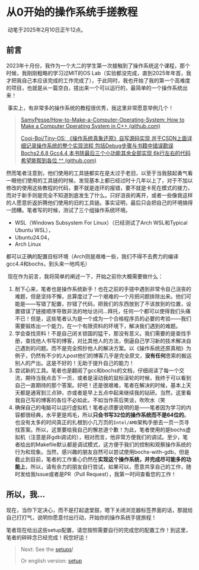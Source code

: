 # 从0开始的操作系统手搓教程

​	动笔于2025年2月10日正午12点。

## 前言

​	2023年十月份，我作为一个大二的学生第一次接触到了操作系统这个课程，那个时候，我刚刚粗略的学习过MIT的OS Lab（实验都没完成，直到2025年年首，我才把我自己本应该完成的工作完成了），于此同时，我也开始了我的第一个高难度的项目，也就是从一篇空白，搓出来一个可以运行的，最简单的一个操作系统出来！

​	事实上，有非常多的操作系统的教程很优秀，我这里非常愿意举例几个！

> [SamyPesse/How-to-Make-a-Computer-Operating-System: How to Make a Computer Operating System in C++ (github.com)](https://github.com/SamyPesse/How-to-Make-a-Computer-Operating-System)
>
> [Cooi-Boi/Tiny-OS: 《操作系统真象还原》自写源码实现 并于CSDN上面详细记录操作系统的整个实现流程 包括Debug步骤与书籍中错误勘误 Bochs2.6.8 Gcc4.4 本书除最后三个小功能其余全部实现 6k行左右的代码 希望能帮到各位 ^^ (github.com)](https://github.com/Cooi-Boi/Tiny-OS)

​	然而笔者注意到，他们使用的工具链都实在是太过于老旧，以至于当我鼓起勇气看一眼他们使用的工具链的时候，发现基本上都已经过时十几年以上了，对于不加以修改的使用这些教程的代码，要不就是连环的报错，要不就是卡死在模式的接力，而对于新手则是完全不知道到底发生了什么。只好沮丧的离开，或者一些像我这样的人愿意折返折腾他们使用的旧的工具链。事实证明，最后只会把自己的环境搞得一团糟。笔者写的时候，测试了三个组操作系统环境。

- WSL（Windows Subsystem For Linux）（已经测试了Arch WSL和Typical Ubuntu WSL），
- Ubuntu24.04，
- Arch Linux

​	都可以正确的配置目标环境（Arch则是艰难一些，我们不得不去费力的编译gcc4.4和bochs，到头来一地鸡毛）

​	现在作为前言，我将简单的阐述一下，开始之前你大概需要做什么：

1. 耐下心来，笔者也是操作系统新手！也在之前的手搓中遇到非常令自己沮丧的难题，但是坚持不懈，总算度过了一个艰难的一个月把问题排除出来。他们可能是——写错了配置，抄错了代码，把我们的东西放到了不该放到的位置，设置错误了链接顺序导致非法的地址访问...拜托，任何一个都可以使得我们头痛不已！但是，这些笔者认为是一个成为一个合格程序员的必要的考验——我们需要锻炼出一个能力，在一个有限资料的环境下，解决我们遇到的难题。
2. 学会查找资料！不是自己闭关锁国的猛干，那没有意义。我们需要的是查找手册，查找他人书写的博客，对比其他人的方法，倒逼自己学习新的技术解决自己遇到的问题。而不是完全照抄他人的解决方案。以《操作系统还原真相》为例子，仍然有不少的人post他们的博客几乎是完全原文，**没有任何**思索的搬运别人的产出。这是不好的！无助于提升自己的能力！
3. 尝试新的工具。笔者也是翻阅了gcc和bochs的文档，仔细阅读了每一个交流，期待当我点击下一页，或者是滚动我的鼠标滚轮的时候，我终于可以看到自己一直期待的那个答案。好吧！还是很艰难，笔者在解决的时候，基本上天天都是通宵到三点钟，亦或者是早上五点中起来继续我的钻研。当然，这里看我自己写的博客的各位不必如此，不如当作茶后笑谈，吹吹水（笑
4. 确保自己的电脑可以运行虚拟机！笔者必须要说明的是——笔者因为学习的内容都很经典，水平更是鸡毛，所以**只会书写32位的操作系统而不是64位的**。也没有太多的时间真正的扎根到小几万页的`Intel/AMD`架构手册去一页一页寻找答案。所以，这里要给我自己的懈怠道个歉！为此，笔者使用的是bochs虚拟机（注意是非gdb调试的），相对而言，他非常方便我们的调试。至少，笔者给出的Makefile默认都是调试模式，这方便于我们的控制和观察操作系统的行为和现象。当然，感兴趣的朋友自然可以尝试使用bochs-with-gdb，但是截止到目前，笔者的工作重心仍然在**实现这个操作系统，并完成尽可能多的功能上**，所以，请有余力的朋友自行尝试，如果可以，愿意共享自己的工作，随时发给我Issue或者是PR（Pull Request），我第一时间查看您的工作！

## 所以，我...

​	现在，当你下定决心，而不是打起退堂鼓，嗯下关闭浏览器标签界面的话，那就给自己打打气，说明你愿意付出行动，开始你的操作系统手搓旅程！

​	笔者现在给出这些setup配置，请您按照需要自行的完成您的配置工作！到这里，笔者的碎碎念已经完成！祝您好运！

> Next: See the [setups](./setups/README.md)!
>
> Or english version: [setup](./setups/README_EN.md)
